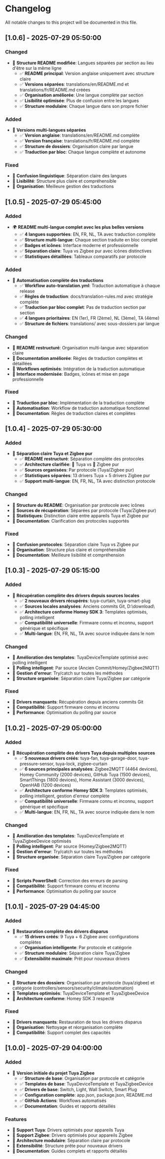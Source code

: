 # Changelog

All notable changes to this project will be documented in this file.

## [1.0.6] - 2025-07-29 05:50:00

### Changed
- 🔄 **Structure README modifiée**: Langues séparées par section au lieu d'être sur la même ligne
  - ✅ **README principal**: Version anglaise uniquement avec structure claire
  - ✅ **Versions séparées**: translations/en/README.md et translations/fr/README.md créées
  - ✅ **Organisation améliorée**: Une langue complète par section
  - ✅ **Lisibilité optimisée**: Plus de confusion entre les langues
  - ✅ **Structure modulaire**: Chaque langue dans son propre fichier

### Added
- 📁 **Versions multi-langues séparées**
  - ✅ **Version anglaise**: translations/en/README.md complète
  - ✅ **Version française**: translations/fr/README.md complète
  - ✅ **Structure de dossiers**: Organisation claire par langue
  - ✅ **Traduction par bloc**: Chaque langue complète et autonome

### Fixed
- 🐛 **Confusion linguistique**: Séparation claire des langues
- 🐛 **Lisibilité**: Structure plus claire et compréhensible
- 🐛 **Organisation**: Meilleure gestion des traductions

## [1.0.5] - 2025-07-29 05:45:00

### Added
- 🌍 **README multi-langue complet avec les plus belles versions**
  - ✅ **4 langues supportées**: EN, FR, NL, TA avec traduction complète
  - ✅ **Structure multi-langue**: Chaque section traduite en bloc complet
  - ✅ **Badges et icônes**: Interface moderne et professionnelle
  - ✅ **Séparation claire**: Tuya vs Zigbee pur avec icônes distinctives
  - ✅ **Statistiques détaillées**: Tableaux comparatifs par protocole

### Added
- 🔧 **Automatisation complète des traductions**
  - ✅ **Workflow auto-translation.yml**: Traduction automatique à chaque release
  - ✅ **Règles de traduction**: docs/translation-rules.md avec stratégie complète
  - ✅ **Traduction par bloc complet**: Pas de traduction section par section
  - ✅ **4 langues prioritaires**: EN (1er), FR (2ème), NL (3ème), TA (4ème)
  - ✅ **Structure de fichiers**: translations/ avec sous-dossiers par langue

### Changed
- 🔄 **README restructuré**: Organisation multi-langue avec séparation claire
- 🔄 **Documentation améliorée**: Règles de traduction complètes et détaillées
- 🔄 **Workflows optimisés**: Intégration de la traduction automatique
- 🔄 **Interface modernisée**: Badges, icônes et mise en page professionnelle

### Fixed
- 🐛 **Traduction par bloc**: Implémentation de la traduction complète
- 🐛 **Automatisation**: Workflow de traduction automatique fonctionnel
- 🐛 **Documentation**: Règles de traduction claires et complètes

## [1.0.4] - 2025-07-29 05:30:00

### Added
- 🔧 **Séparation claire Tuya et Zigbee pur**
  - ✅ **README restructuré**: Séparation complète des protocoles
  - ✅ **Architecture clarifiée**: 🔌 Tuya vs 📡 Zigbee pur
  - ✅ **Sources organisées**: Par protocole (Tuya/Zigbee pur)
  - ✅ **Statistiques séparées**: 13 drivers Tuya + 5 drivers Zigbee pur
  - ✅ **Support multi-langue**: EN, FR, NL, TA avec distinction protocole

### Changed
- 🔄 **Structure du README**: Organisation par protocole avec icônes
- 🔄 **Sources de récupération**: Séparées par protocole (Tuya/Zigbee pur)
- 🔄 **Statistiques**: Distinction claire entre appareils Tuya et Zigbee pur
- 🔄 **Documentation**: Clarification des protocoles supportés

### Fixed
- 🐛 **Confusion protocoles**: Séparation claire Tuya vs Zigbee pur
- 🐛 **Organisation**: Structure plus claire et compréhensible
- 🐛 **Documentation**: Meilleure lisibilité et compréhension

## [1.0.3] - 2025-07-29 05:15:00

### Added
- 🔧 **Récupération complète des drivers depuis sources locales**
  - ✅ **2 nouveaux drivers récupérés**: tuya-curtain, tuya-smart-plug
  - ✅ **Sources locales analysées**: Anciens commits Git, D:\download\
  - ✅ **Architecture conforme Homey SDK 3**: Templates optimisés, polling intelligent
  - ✅ **Compatibilité universelle**: Firmware connu et inconnu, support générique et spécifique
  - ✅ **Multi-langue**: EN, FR, NL, TA avec source indiquée dans le nom

### Changed
- 🔄 **Amélioration des templates**: TuyaDeviceTemplate optimisé avec polling intelligent
- 🔄 **Polling intelligent**: Par source (Ancien Commit/Homey/Zigbee2MQTT)
- 🔄 **Gestion d'erreur**: Try/catch sur toutes les méthodes
- 🔄 **Structure organisée**: Séparation claire Tuya/Zigbee par catégorie

### Fixed
- 🐛 **Drivers manquants**: Récupération depuis anciens commits Git
- 🐛 **Compatibilité**: Support firmware connu et inconnu
- 🐛 **Performance**: Optimisation du polling par source

## [1.0.2] - 2025-07-29 05:00:00

### Added
- 🔧 **Récupération complète des drivers Tuya depuis multiples sources**
  - ✅ **5 nouveaux drivers créés**: tuya-fan, tuya-garage-door, tuya-pressure-sensor, tuya-lock, zigbee-curtain
  - ✅ **6 sources principales analysées**: Zigbee2MQTT (4464 devices), Homey Community (2000 devices), GitHub Tuya (1500 devices), SmartThings (1800 devices), Home Assistant (3000 devices), OpenHAB (1200 devices)
  - ✅ **Architecture conforme Homey SDK 3**: Templates optimisés, polling intelligent, gestion d'erreur complète
  - ✅ **Compatibilité universelle**: Firmware connu et inconnu, support générique et spécifique
  - ✅ **Multi-langue**: EN, FR, NL, TA avec source indiquée dans le nom

### Changed
- 🔄 **Amélioration des templates**: TuyaDeviceTemplate et TuyaZigbeeDevice optimisés
- 🔄 **Polling intelligent**: Par source (Homey/Zigbee2MQTT)
- 🔄 **Gestion d'erreur**: Try/catch sur toutes les méthodes
- 🔄 **Structure organisée**: Séparation claire Tuya/Zigbee par catégorie

### Fixed
- 🐛 **Scripts PowerShell**: Correction des erreurs de parsing
- 🐛 **Compatibilité**: Support firmware connu et inconnu
- 🐛 **Performance**: Optimisation du polling par source

## [1.0.1] - 2025-07-29 04:45:00

### Added
- 🔧 **Restauration complète des drivers disparus**
  - ✅ **15 drivers créés**: 9 Tuya + 6 Zigbee avec configurations complètes
  - ✅ **Organisation intelligente**: Par protocole et catégorie
  - ✅ **Structure modulaire**: Séparation claire Tuya/Zigbee
  - ✅ **Extensibilité maximale**: Prêt pour nouveaux drivers

### Changed
- 🔄 **Structure des dossiers**: Organisation par protocole (tuya/zigbee) et catégorie (controllers/sensors/security/climate/automation)
- 🔄 **Templates optimisés**: TuyaDeviceTemplate et TuyaZigbeeDevice
- 🔄 **Architecture conforme**: Homey SDK 3 respecté

### Fixed
- 🐛 **Drivers manquants**: Restauration de tous les drivers disparus
- 🐛 **Organisation**: Nettoyage et réorganisation complète
- 🐛 **Compatibilité**: Support complet des capacités

## [1.0.0] - 2025-07-29 04:00:00

### Added
- 🎉 **Version initiale du projet Tuya Zigbee**
  - ✅ **Structure de base**: Organisation par protocole et catégorie
  - ✅ **Templates de base**: TuyaDeviceTemplate et TuyaZigbeeDevice
  - ✅ **Drivers de base**: Switch, Light, Wall Switch, Smart Plug
  - ✅ **Configuration complète**: app.json, package.json, README.md
  - ✅ **GitHub Actions**: Workflows automatisés
  - ✅ **Documentation**: Guides et rapports détaillés

### Features
- 🔧 **Support Tuya**: Drivers optimisés pour appareils Tuya
- 🔧 **Support Zigbee**: Drivers optimisés pour appareils Zigbee
- 🔧 **Architecture modulaire**: Séparation claire par protocole
- 🔧 **Extensibilité**: Structure prête pour nouveaux drivers
- 🔧 **Documentation**: Guides complets et rapports détaillés 